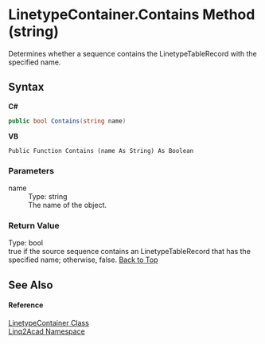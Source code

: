 # LinetypeContainer.Contains Method (string)
 

Determines whether a sequence contains the LinetypeTableRecord with the specified name.

## Syntax

**C#**<br />
``` C#
public bool Contains(string name)
```

**VB**<br />
``` VB
Public Function Contains (name As String) As Boolean
```


### Parameters
<dl><dt>name</dt><dd>Type: string<br />The name of the object.</dd></dl>

### Return Value
Type: bool<br />true if the source sequence contains an LinetypeTableRecord that has the specified name; otherwise, false.
<a href="#LinetypeContainerContains-Method-string">Back to Top</a>

## See Also


#### Reference
<a href="T_Linq2Acad_LinetypeContainer.md#LinetypeContainer-Class">LinetypeContainer Class</a><br /><a href="N_Linq2Acad.md#Linq2Acad-Namespace">Linq2Acad Namespace</a><br />

